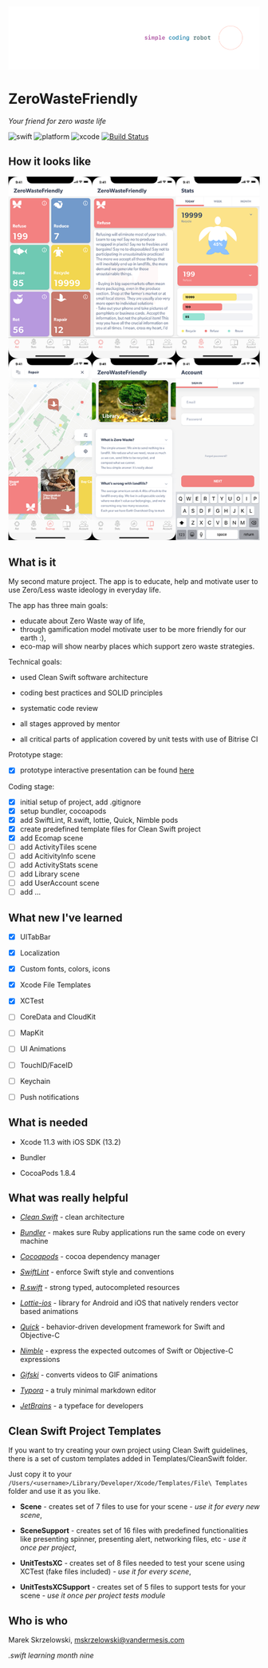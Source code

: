 ![logo](/Demo/logo.png)
# ZeroWasteFriendly

*Your friend for zero waste life*

![swift](https://img.shields.io/badge/swift-5.0-orange.svg)
![platform](https://img.shields.io/badge/platform-iOS-brightgreen.svg)
![xcode](https://img.shields.io/badge/xcode-11.3-green.svg)
[![Build Status](https://app.bitrise.io/app/a1178c66ec22d8f1/status.svg?token=51vaYaNmIed7NwafUMIfXA&branch=master)](https://app.bitrise.io/app/a1178c66ec22d8f1)

## How it looks like
![mockup](/Demo/mockup.png)

## What is it

My second mature project. The app is to educate, help and motivate user to use Zero/Less waste ideology in everyday life.

The app has three main goals: 

- educate about Zero Waste way of life, 
- through gamification model motivate user to be more friendly for our earth :),
- eco-map will show nearby places which support zero waste strategies.



Technical goals:


- used Clean Swift software architecture 

- coding best practices and SOLID principles

- systematic code review

- all stages approved by mentor

- all critical parts of application covered by unit tests with use of Bitrise CI

  


Prototype stage:
- [x] prototype interactive presentation can be found [here](https://xd.adobe.com/view/222dbc00-60f8-478e-4efa-695104083ddb-541c/?fullscreen)

  

Coding stage:

- [x] initial setup of project, add .gitignore
- [x] setup bundler, cocoapods
- [x] add SwiftLint, R.swift, lottie, Quick, Nimble pods
- [x] create predefined template files for Clean Swift project
- [x] add Ecomap scene
- [ ] add ActivityTiles scene
- [ ] add AcitivityInfo scene
- [ ] add ActivityStats scene
- [ ] add Library scene
- [ ] add UserAccount scene
- [ ] add ...

## What new I've learned

- [x] UITabBar

- [x] Localization

- [x] Custom fonts, colors, icons

- [x] Xcode File Templates

- [x] XCTest

- [ ] CoreData and CloudKit

- [ ] MapKit

- [ ] UI Animations

- [ ] TouchID/FaceID

- [ ] Keychain

- [ ] Push notifications

  


## What is needed

- Xcode 11.3 with iOS SDK (13.2)

- Bundler

- CocoaPods 1.8.4

  

## What was really helpful


- *[Clean Swift](https://clean-swift.com)* - clean architecture

- *[Bundler](https://github.com/bundler/bundler)* - makes sure Ruby applications run the same code on every machine

- *[Cocoapods](https://cocoapods.org)* - cocoa dependency manager

- *[SwiftLint](https://github.com/realm/SwiftLint)* - enforce Swift style and conventions

- *[R.swift](https://github.com/mac-cain13/R.swift)* - strong typed, autocompleted resources

- *[Lottie-ios](https://github.com/airbnb/lottie-ios)* - library for Android and iOS that natively renders vector based animations

- *[Quick](https://github.com/Quick/Quick)* - behavior-driven development framework for Swift and Objective-C

- *[Nimble](https://github.com/Quick/Nimble)* - express the expected outcomes of Swift or Objective-C expressions

- *[Gifski](https://gif.ski)* - converts videos to GIF animations

- *[Typora](https://typora.io)* - a truly minimal markdown editor

- *[JetBrains](https://www.jetbrains.com/lp/mono/)* - a typeface for developers

  


## Clean Swift Project Templates

If you want to try creating your own project using Clean Swift guidelines, there is a set of custom templates added in Templates/CleanSwift folder.

Just copy it to your  `/Users/<username>/Library/Developer/Xcode/Templates/File\ Templates` folder and use it as you like.

- **Scene** - creates set of 7 files to use for your scene - *use it for every new scene*,

- **SceneSupport** - creates set of 16 files with predefined functionalities like presenting spinner, presenting alert, networking files, etc - *use it once per project*,

- **UnitTestsXC** - creates set of 8 files needed to test your scene using XCTest (fake files included) - *use it for every scene*,

- **UnitTestsXCSupport** - creates set of 5 files to support tests for your scene - *use it once per project tests module*

  


## Who is who

Marek Skrzelowski, mskrzelowski@vandermesis.com



*.swift learning month nine*
